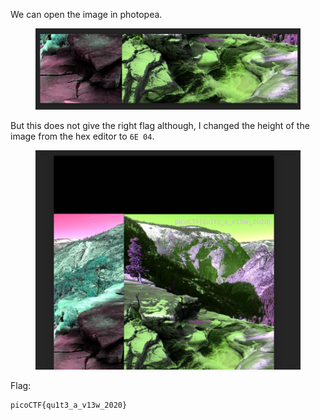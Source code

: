 We can open the image in photopea.

<figure><img src="./fake.png"></figure>

But this does not give the right flag although, I changed the height of the image from the hex editor to `6E 04`.

<figure><img src="./flag.png"></figure>

Flag:
```
picoCTF{qu1t3_a_v13w_2020}
```
